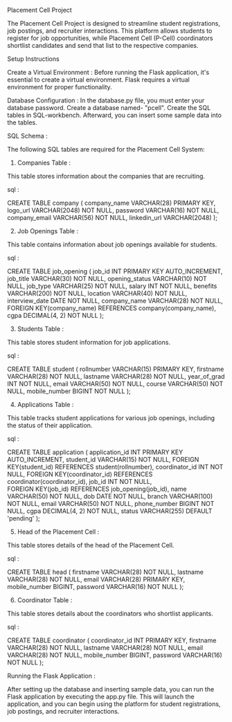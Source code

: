 Placement Cell Project

The Placement Cell Project is designed to streamline student registrations, job postings, and recruiter interactions. This platform allows students to register for job opportunities, while Placement Cell (P-Cell) coordinators shortlist candidates and send that list to the respective companies.

Setup Instructions

Create a Virtual Environment :
Before running the Flask application, it's essential to create a virtual environment. Flask requires a virtual environment for proper functionality.

Database Configuration :
In the database.py file, you must enter your database password. 
Create a database named- "pcell". Create the SQL tables in SQL-workbench. Afterward, you can insert some sample data into the tables. 

SQL Schema :

The following SQL tables are required for the Placement Cell System:

1. Companies Table :
   
This table stores information about the companies that are recruiting.

sql :

CREATE TABLE company (
    company_name VARCHAR(28) PRIMARY KEY, 
    logo_url VARCHAR(2048) NOT NULL, 
    password VARCHAR(16) NOT NULL, 
    company_email VARCHAR(56) NOT NULL, 
    linkedin_url VARCHAR(2048)
);

2. Job Openings Table :
   
This table contains information about job openings available for students.

sql :

CREATE TABLE job_opening (
    job_id INT PRIMARY KEY AUTO_INCREMENT, 
    job_title VARCHAR(30) NOT NULL, 
    opening_status VARCHAR(10) NOT NULL, 
    job_type VARCHAR(25) NOT NULL, 
    salary INT NOT NULL, 
    benefits VARCHAR(200) NOT NULL, 
    location VARCHAR(40) NOT NULL, 
    interview_date DATE NOT NULL, 
    company_name VARCHAR(28) NOT NULL,  
    FOREIGN KEY(company_name) REFERENCES company(company_name), 
    cgpa DECIMAL(4, 2) NOT NULL
);

3. Students Table :
   
This table stores student information for job applications.

sql :

CREATE TABLE student (
    rollnumber VARCHAR(15) PRIMARY KEY, 
    firstname VARCHAR(28) NOT NULL, 
    lastname VARCHAR(28) NOT NULL, 
    year_of_grad INT NOT NULL, 
    email VARCHAR(50) NOT NULL, 
    course VARCHAR(50) NOT NULL, 
    mobile_number BIGINT NOT NULL
);

4. Applications Table :
   
This table tracks student applications for various job openings, including the status of their application.

sql :

CREATE TABLE application (
    application_id INT PRIMARY KEY AUTO_INCREMENT, 
    student_id VARCHAR(15) NOT NULL, 
    FOREIGN KEY(student_id) REFERENCES student(rollnumber), 
    coordinator_id INT NOT NULL, 
    FOREIGN KEY(coordinator_id) REFERENCES coordinator(coordinator_id), 
    job_id INT NOT NULL,  
    FOREIGN KEY(job_id) REFERENCES job_opening(job_id), 
    name VARCHAR(50) NOT NULL, 
    dob DATE NOT NULL, 
    branch VARCHAR(100) NOT NULL, 
    email VARCHAR(50) NOT NULL, 
    phone_number BIGINT NOT NULL, 
    cgpa DECIMAL(4, 2) NOT NULL, 
    status VARCHAR(255) DEFAULT 'pending'
);

5. Head of the Placement Cell :
   
This table stores details of the head of the Placement Cell.

sql :

CREATE TABLE head (
    firstname VARCHAR(28) NOT NULL, 
    lastname VARCHAR(28) NOT NULL, 
    email VARCHAR(28) PRIMARY KEY, 
    mobile_number BIGINT, 
    password VARCHAR(16) NOT NULL
);

6. Coordinator Table :
   
This table stores details about the coordinators who shortlist applicants.

sql :

CREATE TABLE coordinator (
    coordinator_id INT PRIMARY KEY, 
    firstname VARCHAR(28) NOT NULL, 
    lastname VARCHAR(28) NOT NULL, 
    email VARCHAR(28) NOT NULL, 
    mobile_number BIGINT, 
    password VARCHAR(16) NOT NULL
);

Running the Flask Application :

After setting up the database and inserting sample data, you can run the Flask application by executing the app.py file. This will launch the application, and you can begin using the platform for student registrations, job postings, and recruiter interactions.

